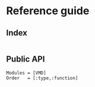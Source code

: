# Reference guide
## Index

```@index
```

## Public API
```@autodocs
Modules = [VMD]
Order   = [:type,:function]
```